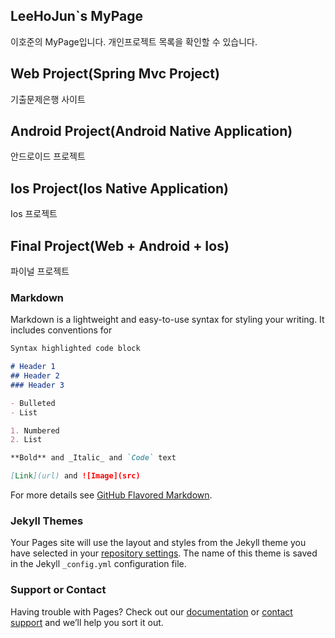 ## LeeHoJun`s MyPage

이호준의 MyPage입니다.
개인프로젝트 목록을 확인할 수 있습니다.

## Web Project(Spring Mvc Project)
기출문제은행 사이트

## Android Project(Android Native Application)
안드로이드 프로젝트

## Ios Project(Ios Native Application)
Ios 프로젝트

## Final Project(Web + Android + Ios)
파이널 프로젝트

### Markdown

Markdown is a lightweight and easy-to-use syntax for styling your writing. It includes conventions for

```markdown
Syntax highlighted code block

# Header 1
## Header 2
### Header 3

- Bulleted
- List

1. Numbered
2. List

**Bold** and _Italic_ and `Code` text

[Link](url) and ![Image](src)
```

For more details see [GitHub Flavored Markdown](https://guides.github.com/features/mastering-markdown/).

### Jekyll Themes

Your Pages site will use the layout and styles from the Jekyll theme you have selected in your [repository settings](https://github.com/LeeHoJun4880/leehojun/settings). The name of this theme is saved in the Jekyll `_config.yml` configuration file.

### Support or Contact

Having trouble with Pages? Check out our [documentation](https://help.github.com/categories/github-pages-basics/) or [contact support](https://github.com/contact) and we’ll help you sort it out.
